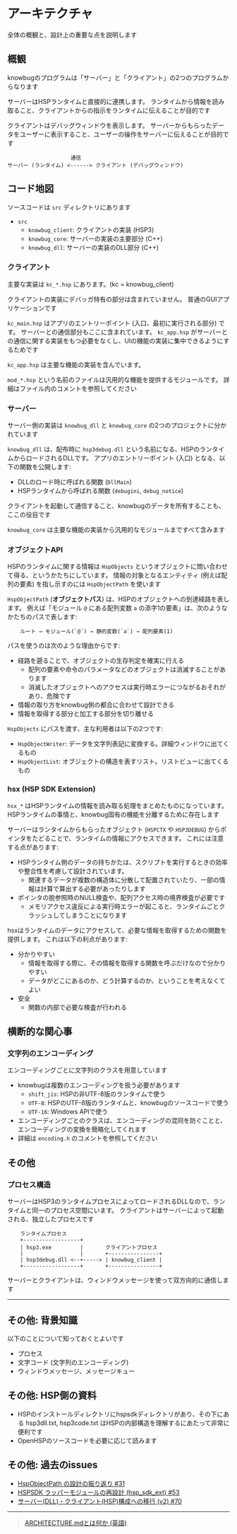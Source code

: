 # アーキテクチャ

全体の概観と、設計上の重要な点を説明します

## 概観

knowbugのプログラムは「サーバー」と「クライアント」の2つのプログラムからなります

サーバーはHSPランタイムと直接的に連携します。
ランタイムから情報を読み取ること、クライアントからの指示をランタイムに伝えることが目的です

クライアントはデバッグウィンドウを表示します。
サーバーからもらったデータをユーザーに表示すること、ユーザーの操作をサーバーに伝えることが目的です

                        通信
    サーバー (ランタイム) <------> クライアント (デバッグウィンドウ)

## コード地図

ソースコードは `src` ディレクトリにあります

- `src`
    - `knowbug_client`: クライアントの実装 (HSP3)
    - `knowbug_core`: サーバーの実装の主要部分 (C++)
    - `knowbug_dll`: サーバーの実装のDLL部分 (C++)

### クライアント

主要な実装は `kc_*.hsp` にあります。(kc = knowbug_client)

クライアントの実装にデバッガ特有の部分は含まれていません。
普通のGUIアプリケーションです

`kc_main.hsp` はアプリのエントリーポイント (入口、最初に実行される部分) です。
サーバーとの通信部分もここに含まれています。
`kc_app.hsp` がサーバーとの通信に関する実装をもつ必要をなくし、UIの機能の実装に集中できるようにするためです

`kc_app.hsp` は主要な機能の実装を含んでいます。

`mod_*.hsp` という名前のファイルは汎用的な機能を提供するモジュールです。
詳細はファイル内のコメントを参照してください

### サーバー

サーバー側の実装は `knowbug_dll` と `knowbug_core` の2つのプロジェクトに分かれています

`knowbug_dll` は、配布時に `hsp3debug.dll` という名前になる、HSPのランタイムからロードされるDLLです。
アプリのエントリーポイント (入口) となる、以下の関数を公開します:

- DLLのロード時に呼ばれる関数 (`DllMain`)
- HSPランタイムから呼ばれる関数 (`debugini`, `debug_notice`)

クライアントを起動して通信すること、knowbugのデータを所有することも、ここの役目です

`knowbug_core` は主要な機能の実装から汎用的なモジュールまですべて含みます

### オブジェクトAPI

HSPのランタイムに関する情報は `HspObjects` というオブジェクトに問い合わせて得る、というかたちにしています。
情報の対象となるエンティティ (例えば配列の要素) を指し示すのには `HspObjectPath` を使います

`HspObjectPath` (**オブジェクトパス**) は、HSPのオブジェクトへの到達経路を表します。
例えば「モジュール `@` にある配列変数 `a` の添字1の要素」は、次のようなかたちのパスで表します:

```
    ルート → モジュール(`@`) → 静的変数(`a`) → 配列要素(1)
```

パスを使うのは次のような理由からです:

- 経路を遡ることで、オブジェクトの生存判定を確実に行える
    - 配列の要素や命令のパラメータなどのオブジェクトは消滅することがあります
    - 消滅したオブジェクトへのアクセスは実行時エラーにつながるおそれがあり、危険です
- 情報の取り方をknowbug側の都合に合わせて設計できる
- 情報を取得する部分と加工する部分を切り離せる

`HspObjects` にパスを渡す、主な利用者は以下の2つです:

- `HspObjectWriter`: データを文字列表記に変換する。詳細ウィンドウに出てくるもの
- `HspObjectList`: オブジェクトの構造を表すリスト。リストビューに出てくるもの

### hsx (HSP SDK Extension)

`hsx_*` はHSPランタイムの情報を読み取る処理をまとめたものになっています。
HSPランタイムの事情と、knowbug固有の機能を分離するために存在します

サーバーはランタイムからもらったオブジェクト (`HSPCTX` や `HSP3DEBUG`) からポインタをたどることで、ランタイムの情報にアクセスできます。
これには注意する点があります:

- HSPランタイム側のデータの持ちかたは、スクリプトを実行するときの効率や整合性を考慮して設計されています。
    - 関連するデータが複数の構造体に分散して配置されていたり、一部の情報は計算で算出する必要があったりします
- ポインタの脱参照時のNULL検査や、配列アクセス時の境界検査が必要です
    - メモリアクセス違反による実行時エラーが起こると、ランタイムごとクラッシュしてしまうことになります

hsxはランタイムのデータにアクセスして、必要な情報を取得するための関数を提供します。
これは以下の利点があります:

- 分かりやすい
    - 情報を取得する際に、その情報を取得する関数を呼ぶだけなので分かりやすい
    - データがどこにあるのか、どう計算するのか、ということを考えなくてよい
- 安全
    - 関数の内部で必要な検査が行われる

## 横断的な関心事

### 文字列のエンコーディング

エンコーディングごとに文字列のクラスを用意しています

- knowbugは複数のエンコーディングを扱う必要があります
    - `shift_jis`: HSPの非UTF-8版のランタイムで使う
    - `UTF-8`: HSPのUTF-8版のランタイムと、knowbugのソースコードで使う
    - `UTF-16`: Windows APIで使う
- エンコーディングごとのクラスは、エンコーディングの混同を防ぐことと、エンコーディングの変換を簡略化してくれます
- 詳細は `encoding.h` のコメントを参照してください

## その他

### プロセス構造

サーバーはHSP3のランタイムプロセスによってロードされるDLLなので、ランタイムと同一のプロセス空間にいます。
クライアントはサーバーによって起動される、独立したプロセスです

```
    ランタイムプロセス
    +------------------+
    | hsp3.exe         |       クライアントプロセス
    |                  |       +----------------+
    | hsp3debug.dll <--+-----> | knowbug_client |
    +------------------+       +----------------+
```

サーバーとクライアントは、ウィンドウメッセージを使って双方向的に通信します

----

## その他: 背景知識

以下のことについて知っておくとよいです

- プロセス
- 文字コード (文字列のエンコーディング)
- ウィンドウメッセージ、メッセージキュー

## その他: HSP側の資料

- HSPのインストールディレクトリにhspsdkディレクトリがあり、その下にある hsp3dll.txt, hsp3code.txt はHSPの内部構造を理解するにあたって非常に便利です
- OpenHSPのソースコードを必要に応じて読みます

## その他: 過去のissues

- [HspObjectPath の設計の振り返り #31](https://github.com/vain0x/knowbug/issues/31)
- [HSPSDK ラッパーモジュールの再設計 (hsp_sdk_ext) #53](https://github.com/vain0x/knowbug/pull/53)
- [サーバー(DLL)・クライアント(HSP)構成への移行 (v2) #70](https://github.com/vain0x/knowbug/issues/70)

----

> [ARCHITECTURE.mdとは何か (英語)](https://matklad.github.io/2021/02/06/ARCHITECTURE.md.html)
